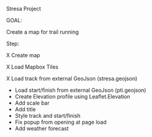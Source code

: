 Stresa Project

GOAL:

Create a map for trail running

Step:

X Create map

X Load Mapbox Tiles

X Load track from external GeoJson (stresa.geojson)
- Load start/finish from external GeoJson (pti.geojson)
- Create Elevation profile using Leaflet.Elevation
- Add scale bar
- Add title
- Style track and start/finish
- Fix popup from opening at page load
- Add weather forecast

